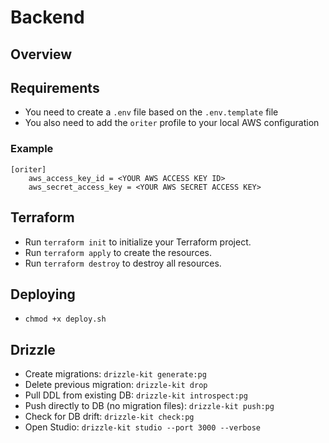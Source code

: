 # Backend

## Overview


## Requirements

- You need to create a `.env` file based on the `.env.template` file
- You also need to add the `oriter` profile to your local AWS configuration

### Example

```
[oriter]
    aws_access_key_id = <YOUR AWS ACCESS KEY ID>
    aws_secret_access_key = <YOUR AWS SECRET ACCESS KEY>
```

## Terraform

- Run `terraform init` to initialize your Terraform project.
- Run `terraform apply` to create the resources.
- Run `terraform destroy` to destroy all resources.

## Deploying

- `chmod +x deploy.sh`

## Drizzle

- Create migrations: `drizzle-kit generate:pg`
- Delete previous migration: `drizzle-kit drop`
- Pull DDL from existing DB: `drizzle-kit introspect:pg`
- Push directly to DB (no migration files): `drizzle-kit push:pg`
- Check for DB drift: `drizzle-kit check:pg`
- Open Studio: `drizzle-kit studio --port 3000 --verbose`
